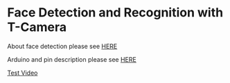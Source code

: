 # Face Detection and Recognition with T-Camera

About face detection please see [HERE](https://github.com/espressif/esp-who)

Arduino and pin description please see [HERE](https://github.com/lewisxhe/esp32-camera-bme280)

[Test Video](https://www.youtube.com/watch?v=gbN2LzNRG5E)